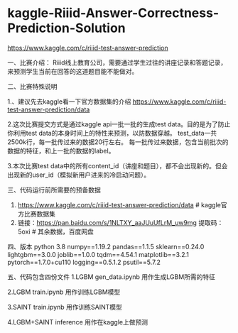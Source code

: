 # kaggle-Riiid-Answer-Correctness-Prediction-Solution
https://www.kaggle.com/c/riiid-test-answer-prediction


一、比赛介绍：
Riiid线上教育公司，需要通过学生过往的讲座记录和答题记录，来预测学生当前在回答的这道题目能不能做对。


二、比赛特殊说明

1.、建议先去kaggle看一下官方数据集的介绍 https://www.kaggle.com/c/riiid-test-answer-prediction/data

2.这次比赛提交方式是通过kaggle api一批一批的生成test data。目的是为了防止你利用test data的本身时间上的特性来预测，以防数据穿越。
test_data一共2500k行，每一批传过来的数据20行左右。
每一批传过来数据，包含当前批次的数据的特征，和上一批的数据的label。

3.本次比赛test data中的所有content_id（讲座和题目），都不会出现新的。但会出现新的user_id（模拟新用户进来的冷启动问题）。


三、代码运行前所需要的预备数据
1. https://www.kaggle.com/c/riiid-test-answer-prediction/data # kaggle官方比赛数据集
2. 链接：https://pan.baidu.com/s/1NLTXY_aaJUuUfLrM_uw9mg 提取码：5oxi # 其余数据，百度网盘


四、版本
python 3.8
numpy==1.19.2
pandas==1.1.5
sklearn==0.24.0
lightgbm==3.0.0
joblib==1.0.0
tqdm==4.54.1
matplotlib==3.2.1
pytorch==1.7.0+cu110
logging==0.5.1.2
psutil==5.7.2



五、代码包含四份文件
1.LGBM gen_data.ipynb 用作生成LGBM所需的特征

2.LGBM train.ipynb 用作训练LGBM模型

3.SAINT train.ipynb 用作训练SAINT模型

4.LGBM+SAINT inference 用作在kaggle上做预测
